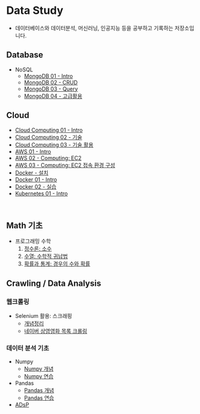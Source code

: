 # Data Study

- 데이터베이스와 데이터분석, 머신러닝, 인공지능 등을 공부하고 기록하는 저장소입니다.

## Database

- NoSQL
  - [MongoDB 01 - Intro](/DataBase/MongoDB_1.md)
  - [MongoDB 02 - CRUD](/DataBase/MongoDB_2.md)
  - [MongoDB 03 - Query](/DataBase/MongoDB_3.md)
  - [MongoDB 04 - 고급활용](/DataBase/MongoDB_4.md)

## Cloud

- [Cloud Computing 01 - Intro](./Cloud/Cloud_Computing_1.md)
- [Cloud Computing 02 - 기술](./Cloud/Cloud_Computing_2.md)
- [Cloud Computing 03 - 기술 활용](./Cloud/Cloud_Computing_3.md)
- [AWS 01 - Intro](./Cloud/AWS_1.md)
- [AWS 02 - Computing: EC2](./Cloud/AWS_2.md)
- [AWS 03 - Computing: EC2 접속 환경 구성](./Cloud/AWS_3.md)
- [Docker - 설치](./Cloud/Docker.md)
- [Docker 01 - Intro](./Cloud/Docker_1.md)
- [Docker 02 - 실습](./Cloud/Docker_2.md)
- [Kubernetes 01 - Intro](./Cloud/Kubernetes.md)

<br>

## Math 기초

- 프로그래밍 수학
  1. [정수론: 소수](./Math/number_theory.md)
  2. [수열: 수학적 귀납법](./Math/math_sequence.md)
  3. [확률과 통계: 경우의 수와 확률](./Math/statistics.md)

## Crawling / Data Analysis

### 웹크롤링

- Selenium 활용: 스크래핑
  - [개념정리](./Crawling/Selenium_Crawling.ipynb)
  - [네이버 상영영화 목록 크롤링](./Crawling/Selenium_Crawling_네이버_상영영화_목록.ipynb)

### 데이터 분석 기초

- Numpy
  - [Numpy 개념](./Data_Analysis/Numpy.ipynb)
  - [Numpy 연습](./Data_Analysis/Numpy_practice.ipynb)
- Pandas
  - [Pandas 개념](./Data_Analysis/Pandas.ipynb)
  - [Pandas 연습](./Data_Analysis/Pandas_practice.ipynb)
- [ADsP](./Data_Analysis/ADsP.md)
